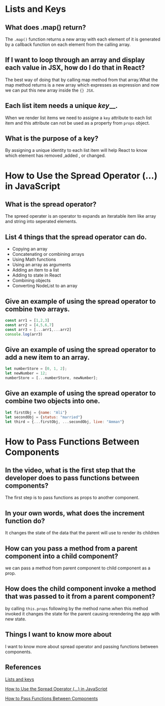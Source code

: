 # Lists and Keys

## What does .map() return?

The `.map()` function returns a new array with each element of it is generated by a callback function on each element from the calling array.

## If I want to loop through an array and display each value in JSX, how do I do that in React?

The best way of doing that by calling map method from that array.What the map method returns is a new  array which expresses as expression and now we can put this new array inside the `{} JSX`.

## Each list item needs a unique _key___.
When we render list items we need to assigne a `key` attribute to each list item and this attribute can not be used as a property from `props` object.
## What is the purpose of a key?
By assigning a unique identity to each list item will help React to know which element has removed ,added , or changed.

# How to Use the Spread Operator (…) in JavaScript

## What is the spread operator?


The spreed operater is an operator to expands an iteratable item like array and string into seperated elements.


## List 4 things that the spread operator can do.
* Copying an array
* Concatenating or combining arrays
* Using Math functions
* Using an array as arguments
* Adding an item to a list
* Adding to state in React
* Combining objects
* Converting NodeList to an array
## Give an example of using the spread operator to combine two arrays.
```javascript
const arr1 = [1,2,3]
const arr2 = [4,5,6,7]
const arr3 = [...arr1,...arr2]
console.log(arr3) 
```
## Give an example of using the spread operator to add a new item to an array.
```javascript
let numberStore = [0, 1, 2];
let newNumber = 12;
numberStore = [...numberStore, newNumber];
```
## Give an example of using the spread operator to combine two objects into one.
```javascript
let firstObj = {name: "Ali"}
let secondObj = {status: "married"}
let third = {...firstObj, ...secondObj, live: "Amman"}
```
# How to Pass Functions Between Components


## In the video, what is the first step that the developer does to pass functions between components?

The first step is to pass functions as props to another component.
## In your own words, what does the increment function do?
It changes the state of the data that the parent will use to render its children
## How can you pass a method from a parent component into a child component?

we can pass a method from parent component  to child component as a prop.
## How does the child component invoke a method that was passed to it from a parent component?

by calling `this.props` following by the method name.when this method invoked it changes the state for the parent causing rerendering the app with new state.

## Things I want to know more about

I want to know more about spread operator and passing functions between components.


## References 
[Lists and keys](https://reactjs.org/docs/lists-and-keys.html)

[How to Use the Spread Operator (…) in JavaScript](https://medium.com/coding-at-dawn/how-to-use-the-spread-operator-in-javascript-b9e4a8b06fab)

[How to Pass Functions Between Components](https://www.youtube.com/watch?v=c05OL7XbwXU)